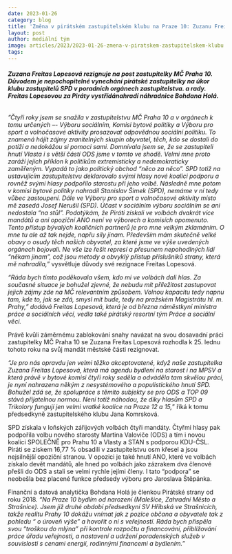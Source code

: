 ```yaml
---
date: 2023-01-26
category: blog
title: 'Změna v pirátském zastupitelském klubu na Praze 10: Zuzanu Freitas Lopesovou nahradí Bohdana Holá'
layout: post
author: mediální tým
image: articles/2023/2023-01-26-zmena-v-piratskem-zastupitelskem-klubu.png
tags:
---
```


###### **Zuzana Freitas Lopesová rezignuje na post zastupitelky MČ Praha 10. Důvodem je nepochopitelné vynechání pirátské zastupitelky na úkor klubu zastupitelů SPD v poradních orgánech zastupitelstva. a rady.**  **Freitas Lopesovou za Piráty vystřídánahradí náhradnice Bohdana Holá.**

_”Čtyři roky jsem se snažila v zastupitelstvu MČ Praha 10 a v orgánech k tomu určených –- Výboru sociálním, Komisi bytové politiky a Výboru pro sport a volnočasové aktivity prosazovat odpovědnou sociální politiku. To znamená hájit zájmy zranitelných skupin obyvatel, těch, kdo se dostali do potíží a nedokážou si pomoci sami. Domnívala jsem se, že se zastupiteli hnutí Vlasta i s větší částí ODS jsme v tomto ve shodě. Velmi mne proto zaráží jejich příklon k politikům extremisticky a nedemokraticky zaměřeným. Vypadá to jako politický obchod “něco za něco”. SPD totiž na ustavujícím zastupitelstvu deklarovalo svými hlasy nové koalici podporu a rovněž svými hlasy podpořilo starostu při jeho volbě. Následně mne potom v komisi bytové politiky nahradil Stanislav Šimek (SPD), nemáme v ní tedy vůbec zastoupení. Dále ve_ _Výboru pro sport a volnočasové aktivity místo mě zasedá Josef Nerušil (SPD). Účast v sociálním výboru sociálním se ani nedostala “na stůl”. Podotýkám, že Piráti získali ve volbách dvakrát více mandátů a ani opoziční ANO není ve výborech a komisích opomenuto. Tento přístup bývalých koaličních partnerů je pro mne velkým zklamáním. O mne tu ale až tak nejde, napřu síly jinam. Především mám skutečně velké obavy o osudy těch našich obyvatel, za které jsme ve výše uvedených orgánech bojovali. Ne vše lze řešit represí a přesunem nepohodlných lidí “někam jinam”, což jsou metody a obvyklý přístup příslušníků strany, která mě nahradila,”_  vysvětluje důvody své rezignace Freitas Lopesová.

_“Ráda bych tímto poděkovala všem, kdo mi ve volbách dali hlas. Za současné situace je bohužel zjevné, že nebudu mít příležitost zastupovat jejich zájmy zde na MČ relevantním způsobem. Volnou kapacitu tedy napnu tam, kde to, jak se zdá, smysl mít bude, tedy na pražském Magistrátu hl. m. Prahy,” dodává Freitas Lopesová, která je od března náměstkyní ministra práce a sociálních věcí, vedla také pirátský resortní tým Práce a sociální věci._

Právě kvůli záměrnému zablokování snahy navázat na svou dosavadní práci zastupitelky MČ Praha 10 se Zuzana Freitas Lopesová rozhodla k 25. lednu tohoto roku na svůj mandát městské části rezignovat.

_“Je pro nás opravdu jen velmi těžko akceptovatené, když naše zastupitelka Zuzana Freitas Lopesová, která má agendu bydlení na starost i na MPSV a která právě v bytové komisi čtyři roky seděla a odváděla tam skvělou práci, je nyní nahrazena někým z nesystémového a populistického hnutí SPD. Bohužel zdá se, že spolupráce s těmito subjekty se pro ODS a TOP 09 stává přijatelnou normou. Není totiž náhodou, že díky hlasům SPD a Trikolory fungují jen velmi vratké koalice na Praze 12 a 15,_” říká k tomu předsedkyně zastupitelského klubu Jana Komrsková.

SPD získala v loňských zářijových volbách čtyři mandáty. Čtyřmi hlasy pak podpořila volbu nového starosty Martina Valoviče (ODS) a tím i novou koalici SPOLEČNĚ pro Prahu 10 a Vlasty a STAN s podporou KDU-ČSL. Piráti se ziskem 16,77 % obsadili v zastupitelstvu osm křesel a jsou nejsilnější opoziční stranou. V opozici je také hnutí ANO, které ve volbách získalo devět mandátů, ale hned po volbách jako zázrakem dva členové přešli do ODS a stali se velmi rychle jejími členy. I tato “podpora” se neobešla bez placené funkce předsedy výboru pro Jaroslava Štěpánka.

Finanční a datová analytička Bohdana Holá je členkou Pirátské strany od roku 2018.  _“Na Praze 10 bydlím od narození (Malešice, Zahradní Město a Strašnice). Jsem již druhé období předsedkyní SV Hřibská ve Strašnicích, takže realitu Prahy 10 dokážu vnímat jak z pozice občana a obyvatele tak z pohledu “ o úroveň výše” a hovořit o ní s veřejností. Ráda bych přispěla svou “troškou do mlýna” při kontrole rozpočtu a financování, přibližování práce úřadu veřejnosti, a nastavení a udržení poradenských služeb v souvislosti s cenami energií, rodinnými financemi a bydlením.”_
